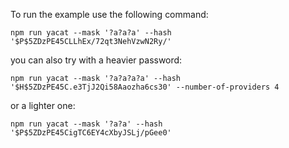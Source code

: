 To run the example use the following command:

```
npm run yacat --mask '?a?a?a' --hash '$P$5ZDzPE45CLLhEx/72qt3NehVzwN2Ry/'
```

you can also try with a heavier password:

```
npm run yacat --mask '?a?a?a?a' --hash '$H$5ZDzPE45C.e3TjJ2Qi58Aaozha6cs30' --number-of-providers 4
```

or a lighter one:

```
npm run yacat --mask '?a?a' --hash '$P$5ZDzPE45CigTC6EY4cXbyJSLj/pGee0'
```
